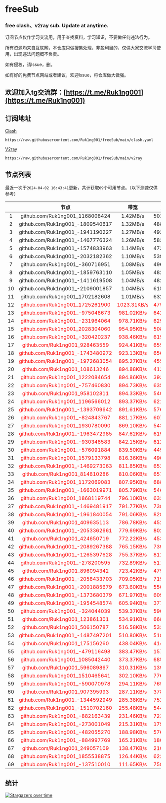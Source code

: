 # freeSub
### free clash、v2ray sub. Update at anytime.

订阅节点仅作学习交流用，用于查找资料，学习知识，不要做任何违法行为。

所有资源均来自互联网，本仓库只做搜集处理，非盈利目的，仅供大家交流学习使用，出现违法问题概不负责。

如有侵权，请Issue，删。

如有好的免费节点网站或者建议，欢迎Issue，将仓库做大做强。

## 欢迎加入tg交流群：[https://t.me/Ruk1ng001](https://t.me/Ruk1ng001)


## 订阅地址
[Clash](https://raw.githubusercontent.com/Ruk1ng001/freeSub/main/clash.yaml)
```
https://raw.githubusercontent.com/Ruk1ng001/freeSub/main/clash.yaml
```
[V2ray](https://raw.githubusercontent.com/Ruk1ng001/freeSub/main/v2ray)
```
https://raw.githubusercontent.com/Ruk1ng001/freeSub/main/v2ray
```

## 节点列表

最近一次于`2024-04-02 16:43:41`更新，共计获取`69`个可用节点。（以下测速仅供参考）

|  | 节点 | 带宽 | 延迟 |
|:-:|:--:|:--:|:--:|
 | 1 | github.com/Ruk1ng001_1168008424 | 1.42MB/s | 501.00ms |
 | 2 | github.com/Ruk1ng001_-1809540617 | 1.32MB/s | 488.00ms |
 | 3 | github.com/Ruk1ng001_-1941190227 | 1.27MB/s | 492.00ms |
 | 4 | github.com/Ruk1ng001_-1467776324 | 1.26MB/s | 582.00ms |
 | 5 | github.com/Ruk1ng001_-1574833963 | 1.14MB/s | 473.00ms |
 | 6 | github.com/Ruk1ng001_-2032182362 | 1.10MB/s | 539.00ms |
 | 7 | github.com/Ruk1ng001_-360716951 | 1.08MB/s | 496.00ms |
 | 8 | github.com/Ruk1ng001_-1859763110 | 1.05MB/s | 482.00ms |
 | 9 | github.com/Ruk1ng001_-1411619508 | 1.04MB/s | 482.00ms |
 | 10 | github.com/Ruk1ng001_-2109001857 | 1.04MB/s | 615.00ms |
 | 11 | github.com/Ruk1ng001_1702182608 | 1.01MB/s | 632.00ms |
 | 12 | <font color=red>github.com/Ruk1ng001_1725261900</font> | <font color=red>1023.31KB/s</font> | <font color=red>475.00ms</font> |
 | 13 | <font color=red>github.com/Ruk1ng001_-975048673</font> | <font color=red>981.02KB/s</font> | <font color=red>642.00ms</font> |
 | 14 | <font color=red>github.com/Ruk1ng001_-231964064</font> | <font color=red>978.71KB/s</font> | <font color=red>629.00ms</font> |
 | 15 | <font color=red>github.com/Ruk1ng001_2028304060</font> | <font color=red>954.95KB/s</font> | <font color=red>508.00ms</font> |
 | 16 | <font color=red>github.com/Ruk1ng001_-320420237</font> | <font color=red>938.46KB/s</font> | <font color=red>615.00ms</font> |
 | 17 | <font color=red>github.com/Ruk1ng001_928463559</font> | <font color=red>924.41KB/s</font> | <font color=red>655.00ms</font> |
 | 18 | <font color=red>github.com/Ruk1ng001_-1743480972</font> | <font color=red>923.13KB/s</font> | <font color=red>656.00ms</font> |
 | 19 | <font color=red>github.com/Ruk1ng001_-1972683054</font> | <font color=red>895.27KB/s</font> | <font color=red>455.00ms</font> |
 | 20 | <font color=red>github.com/Ruk1ng001_108613246</font> | <font color=red>894.88KB/s</font> | <font color=red>413.00ms</font> |
 | 21 | <font color=red>github.com/Ruk1ng001_1222084654</font> | <font color=red>894.86KB/s</font> | <font color=red>393.00ms</font> |
 | 22 | <font color=red>github.com/Ruk1ng001_-757460830</font> | <font color=red>894.73KB/s</font> | <font color=red>635.00ms</font> |
 | 23 | <font color=red>github.com/Ruk1ng001_958102811</font> | <font color=red>894.33KB/s</font> | <font color=red>540.00ms</font> |
 | 24 | <font color=red>github.com/Ruk1ng001_1196566012</font> | <font color=red>893.37KB/s</font> | <font color=red>621.00ms</font> |
 | 25 | <font color=red>github.com/Ruk1ng001_-1393709642</font> | <font color=red>891.61KB/s</font> | <font color=red>576.00ms</font> |
 | 26 | <font color=red>github.com/Ruk1ng001_-824843767</font> | <font color=red>881.17KB/s</font> | <font color=red>607.00ms</font> |
 | 27 | <font color=red>github.com/Ruk1ng001_1930780090</font> | <font color=red>869.10KB/s</font> | <font color=red>543.00ms</font> |
 | 28 | <font color=red>github.com/Ruk1ng001_-1963472985</font> | <font color=red>847.62KB/s</font> | <font color=red>619.00ms</font> |
 | 29 | <font color=red>github.com/Ruk1ng001_-930348583</font> | <font color=red>842.15KB/s</font> | <font color=red>612.00ms</font> |
 | 30 | <font color=red>github.com/Ruk1ng001_-576091884</font> | <font color=red>839.50KB/s</font> | <font color=red>449.00ms</font> |
 | 31 | <font color=red>github.com/Ruk1ng001_1579133798</font> | <font color=red>816.36KB/s</font> | <font color=red>490.00ms</font> |
 | 32 | <font color=red>github.com/Ruk1ng001_-1469273063</font> | <font color=red>811.85KB/s</font> | <font color=red>652.00ms</font> |
 | 33 | <font color=red>github.com/Ruk1ng001_814810286</font> | <font color=red>810.06KB/s</font> | <font color=red>657.00ms</font> |
 | 34 | <font color=red>github.com/Ruk1ng001_1172069083</font> | <font color=red>807.95KB/s</font> | <font color=red>688.00ms</font> |
 | 35 | <font color=red>github.com/Ruk1ng001_-1663019971</font> | <font color=red>805.79KB/s</font> | <font color=red>546.00ms</font> |
 | 36 | <font color=red>github.com/Ruk1ng001_1868119744</font> | <font color=red>796.10KB/s</font> | <font color=red>632.00ms</font> |
 | 37 | <font color=red>github.com/Ruk1ng001_-1469481917</font> | <font color=red>791.77KB/s</font> | <font color=red>738.00ms</font> |
 | 38 | <font color=red>github.com/Ruk1ng001_-1961840054</font> | <font color=red>791.06KB/s</font> | <font color=red>828.00ms</font> |
 | 39 | <font color=red>github.com/Ruk1ng001_409635113</font> | <font color=red>786.78KB/s</font> | <font color=red>452.00ms</font> |
 | 40 | <font color=red>github.com/Ruk1ng001_-2053362661</font> | <font color=red>779.69KB/s</font> | <font color=red>802.00ms</font> |
 | 41 | <font color=red>github.com/Ruk1ng001_424650719</font> | <font color=red>772.22KB/s</font> | <font color=red>453.00ms</font> |
 | 42 | <font color=red>github.com/Ruk1ng001_-2089267388</font> | <font color=red>765.15KB/s</font> | <font color=red>739.00ms</font> |
 | 43 | <font color=red>github.com/Ruk1ng001_-1265397628</font> | <font color=red>755.37KB/s</font> | <font color=red>811.00ms</font> |
 | 44 | <font color=red>github.com/Ruk1ng001_-278200595</font> | <font color=red>732.89KB/s</font> | <font color=red>517.00ms</font> |
 | 45 | <font color=red>github.com/Ruk1ng001_896094342</font> | <font color=red>723.42KB/s</font> | <font color=red>475.00ms</font> |
 | 46 | <font color=red>github.com/Ruk1ng001_-2058433703</font> | <font color=red>709.05KB/s</font> | <font color=red>719.00ms</font> |
 | 47 | <font color=red>github.com/Ruk1ng001_-2001885679</font> | <font color=red>673.60KB/s</font> | <font color=red>550.00ms</font> |
 | 48 | <font color=red>github.com/Ruk1ng001_-1373680379</font> | <font color=red>671.97KB/s</font> | <font color=red>609.00ms</font> |
 | 49 | <font color=red>github.com/Ruk1ng001_-1954548574</font> | <font color=red>605.94KB/s</font> | <font color=red>377.00ms</font> |
 | 50 | <font color=red>github.com/Ruk1ng001_-324044039</font> | <font color=red>539.37KB/s</font> | <font color=red>590.00ms</font> |
 | 51 | <font color=red>github.com/Ruk1ng001_123861301</font> | <font color=red>534.91KB/s</font> | <font color=red>668.00ms</font> |
 | 52 | <font color=red>github.com/Ruk1ng001_506150787</font> | <font color=red>516.58KB/s</font> | <font color=red>532.00ms</font> |
 | 53 | <font color=red>github.com/Ruk1ng001_-1487497201</font> | <font color=red>510.80KB/s</font> | <font color=red>518.00ms</font> |
 | 54 | <font color=red>github.com/Ruk1ng001_175156260</font> | <font color=red>438.04KB/s</font> | <font color=red>414.00ms</font> |
 | 55 | <font color=red>github.com/Ruk1ng001_-479116498</font> | <font color=red>383.47KB/s</font> | <font color=red>157.00ms</font> |
 | 56 | <font color=red>github.com/Ruk1ng001_1085042440</font> | <font color=red>373.37KB/s</font> | <font color=red>685.00ms</font> |
 | 57 | <font color=red>github.com/Ruk1ng001_596089867</font> | <font color=red>310.31KB/s</font> | <font color=red>139.00ms</font> |
 | 58 | <font color=red>github.com/Ruk1ng001_1510465641</font> | <font color=red>302.10KB/s</font> | <font color=red>776.00ms</font> |
 | 59 | <font color=red>github.com/Ruk1ng001_-590070978</font> | <font color=red>294.11KB/s</font> | <font color=red>765.00ms</font> |
 | 60 | <font color=red>github.com/Ruk1ng001_907395993</font> | <font color=red>287.11KB/s</font> | <font color=red>378.00ms</font> |
 | 61 | <font color=red>github.com/Ruk1ng001_-1344592949</font> | <font color=red>285.38KB/s</font> | <font color=red>752.00ms</font> |
 | 62 | <font color=red>github.com/Ruk1ng001_-1510702160</font> | <font color=red>255.48KB/s</font> | <font color=red>544.00ms</font> |
 | 63 | <font color=red>github.com/Ruk1ng001_-882163439</font> | <font color=red>231.46KB/s</font> | <font color=red>723.00ms</font> |
 | 64 | <font color=red>github.com/Ruk1ng001_-273001049</font> | <font color=red>215.31KB/s</font> | <font color=red>179.00ms</font> |
 | 65 | <font color=red>github.com/Ruk1ng001_-482055270</font> | <font color=red>188.98KB/s</font> | <font color=red>576.00ms</font> |
 | 66 | <font color=red>github.com/Ruk1ng001_-884997769</font> | <font color=red>165.21KB/s</font> | <font color=red>180.00ms</font> |
 | 67 | <font color=red>github.com/Ruk1ng001_249057109</font> | <font color=red>138.47KB/s</font> | <font color=red>210.00ms</font> |
 | 68 | <font color=red>github.com/Ruk1ng001_1855538875</font> | <font color=red>126.44KB/s</font> | <font color=red>622.00ms</font> |
 | 69 | <font color=red>github.com/Ruk1ng001_-137510010</font> | <font color=red>111.65KB/s</font> | <font color=red>759.00ms</font> |


## 统计

[![Stargazers over time](https://starchart.cc/Ruk1ng001/freeSub.svg)](https://starchart.cc/Ruk1ng001/freeSub)
